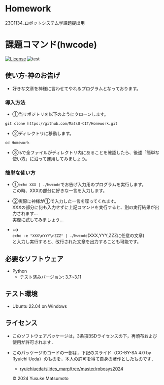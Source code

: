# Homework
23C1134_ロボットシステム学課題提出用

# 課題コマンド(hwcode)
[![License](https://img.shields.io/badge/License-BSD_3--Clause-blue.svg)](https://opensource.org/licenses/BSD-3-Clause)
![test](https://github.com/MatsU-CIT/Homework/actions/workflows/test.yml/badge.svg)


## 使い方-神のお告げ
- 好きな文章を神様に言わせてやれるプログラムとなっております。

### 導入方法
- ①当リポジトリを以下のようにクローンします。  
```
git clone https://github.com/MatsU-CIT/Homework.git
```
- ②ディレクトリに移動します。  
```
cd Homework  
```
- ③lsで全ファイルがディレクトリ内にあることを確認したら、後述「簡単な使い方」に沿って運用してみましょう。  
  
### 簡単な使い方
- ①```echo XXX | ./hwcode```でお告げ入力用のプログラムを実行します。  
この時、XXXの部分に好きな一言を入力します。  
- ②実際に神様が①で入力した一言を喋ってくれます。  
XXXの部分に何も入力せずに上記コマンドを実行すると、別の実行結果が出力されます…  
実際に試してみましょう…  

- +α  
```echo -e "XXX\nYYY\nZZZ" | ./hwcode```(XXX,YYY,ZZZに任意の文章)  
と入力し実行すると、改行された文章を出力することも可能です。  

## 必要なソフトウェア
- Python
  - テスト済みバージョン: 3.7~3.11

## テスト環境
- Ubuntu 22.04 on Windows  

## ライセンス
- このソフトウェアパッケージは，3条項BSDライセンスの下，再頒布および使用が許可されます．

- このパッケージのコードの一部は，下記のスライド（CC-BY-SA 4.0 by Ryuichi Ueda）のものを，本人の許可を得て自身の著作としたものです．
    - [ryuichiueda/slides_marp/tree/master/robosys2024](https://github.com/ryuichiueda/slides_marp/tree/master/robosys2024)

  © 2024 Yusuke Matsumoto
